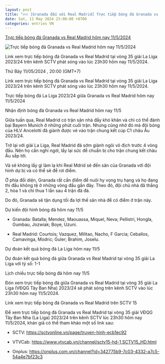 ```yaml
---
layout: post
title: "🔥🔥 [Granada đấu với Real Madrid] Trực tiếp bóng đá Granada vs Real Madrid hôm nay 11/5/2024"
date: Sat, 11 May 2024 23:00:00 +0700
categories: entries VN
---
```

[Trực tiếp bóng đá Granada vs Real Madrid hôm nay 11/5/2024](https://nongnghiep.vn/truc-tiep-granada-vs-real-madrid-giai-la-liga-tren-sctv-hom-nay-11-5-2024-d385801.html)

![Trực tiếp bóng đá Granada vs Real Madrid hôm nay 11/5/2024](https://t.ex-cdn.com/nongnghiep.vn/resize/540x303/files/content/2024/05/11/truc-tiep-bong-da-granada-vs-real-madrid-11-5-160052_605-161816.jpg)

Link xem trực tiếp bóng đá Granada vs Real Madrid tại vòng 35 giải La Liga 2023/24 trên kênh SCTV phát sóng vào lúc 23h30 hôm nay 11/5/2024.

Thứ Bảy 11/05/2024 , 20:00 (GMT+7)

Link xem trực tiếp bóng đá Granada vs Real Madrid tại vòng 35 giải La Liga 2023/24 trên kênh SCTV phát sóng vào lúc 23h30 hôm nay 11/5/2024.

Trực tiếp bóng đá La Liga 2023/24 giữa Granada vs Real Madrid hôm nay 11/5/2024

Nhận định bóng đá Granada vs Real Madrid hôm nay 11/5

Giữa tuần qua, Real Madrid có trận sân nhà đầy khó khăn và chỉ có thể đánh bại Bayern Munich ở những phút cuối trận. Nhưng cũng nhờ đó mà đội bóng của HLV Ancelotti đã giành được vé vào trận chung kết cúp C1 châu Âu 2023/24.

Trở lại với giải La Liga, Real Madrid đã sớm giành ngôi vô địch trước 4 vòng đấu. Nên họ cần nghỉ ngơi, lấy lại sức để chuẩn bị cho trận chung kết châu Âu sắp tới.

Và sẽ không lấy gì làm lạ khi Real Mdrid sẽ đến sân của Granada với đội hình dự bị và có thể sẽ để rơi điểm.

Ở phía đối diện, Granada rất cần điểm để nuôi hy vọng trụ hạng và họ đang thi đấu không tệ ở những vòng đấu gần đây. Theo đó, đội chủ nhà đã thắng 2, hòa 1 và chỉ thua 1 lần sau 4 trận đã đá.

Do đó, Granada sẽ tận dụng tối đa lợi thế sân nhà để có điểm ở trận này.

Dự kiến đội hình bóng đá hôm nay 11/5

- Granada: Batalla; Mendez, Maouassa, Miquel, Neva; Pellistri, Hongla, Gumbau, Jozwiak; Boye, Uzuni.

- Real Madrid: Courtois; Vazquez, Militao, Nacho, F Garcia; Ceballos, Camavinga, Modric; Guler; Brahim, Joselu.

Dự đoán kết quả bóng đá La Liga hôm nay 11/5

Dự đoán kết quả bóng đá giữa Granada vs Real Madrid tại vòng 35 giải La Liga với tỷ số: 1-1

Lịch chiếu trực tiếp bóng đá hôm nay 11/5

Đón xem trực tiếp bóng đá giữa Granada vs Real Madrid tại vòng 35 giải La Liga (VĐQG Tây Ban Nha) 2023/24 sẽ phát sóng trên kênh SCTV vào lúc 23h30 hôm nay 11/5/2024.

Link xem trực tiếp bóng đá Granada vs Real Madrid trên SCTV 15

Để xem trực tiếp bóng đá Granada vs Real Madrid tại vòng 35 giải VĐQG Tây Ban Nha (La Liga) 2023/24 trên kênh SCTV lúc 23h30 hôm nay 11/5/2024, khán giả có thể tham khảo một số link sau:

- SCTV: https://sctvonline.vn/page/truyen-hinh-ecb1ec92

- VTVCab: https://www.vtvcab.vn/channel/sctv15-hd-1,SCTV15_HD.html

- Onplus: https://onplus.com.vn/channel?id=342775b9-7c03-4332-a7c5-54a4e7bf23c3

